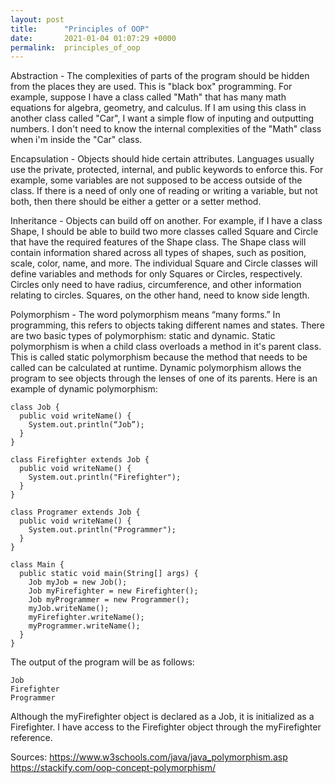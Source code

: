 ```yaml
---
layout: post
title:      "Principles of OOP"
date:       2021-01-04 01:07:29 +0000
permalink:  principles_of_oop
---
```



Abstraction - The complexities of parts of the program should be hidden from the places they are used. This is "black box" programming. For example, suppose I have a class called "Math" that has many math equations for algebra, geometry, and calculus. If I am using this class in another class called "Car", I want a simple flow of inputing and outputting numbers. I don't need to know the internal complexities of the "Math" class when i'm inside the "Car" class.

Encapsulation - Objects should hide certain attributes. Languages usually use the private, protected, internal, and public keywords to enforce this. For example, some variables are not supposed to be access outside of the class. If there is a need of only one of reading or writing a variable, but not both, then there should be either a getter or a setter method.

Inheritance - Objects can build off on another. For example, if I have a class Shape, I should be able to build two more classes called Square and Circle that have the required features of the Shape class. The Shape class will contain information shared across all types of shapes, such as position, scale, color, name, and more. The individual Square and Circle classes will define variables and methods for only Squares or Circles, respectively. Circles only need to have radius, circumference, and other information relating to circles. Squares, on the other hand, need to know side length.

Polymorphism - The word polymorphism means “many forms.” In programming, this refers to objects taking different names and states. There are two basic types of polymorphism: static and dynamic. Static polymorphism is when a child class overloads a method in it's parent class. This is called static polymorphism because the method that needs to be called can be calculated at runtime. Dynamic polymorphism allows the program to see objects through the lenses of one of its parents. Here is an example of dynamic polymorphism:

```
class Job {
  public void writeName() {
    System.out.println(“Job”);
  }
}

class Firefighter extends Job {
  public void writeName() {
    System.out.println("Firefighter");
  }
}

class Programer extends Job {
  public void writeName() {
    System.out.println("Programmer");
  }
}

class Main {
  public static void main(String[] args) {
    Job myJob = new Job();
    Job myFirefighter = new Firefighter();
    Job myProgrammer = new Programmer();
    myJob.writeName();
    myFirefighter.writeName();
    myProgrammer.writeName();
  }
}
```

The output of the program will be as follows:

```
Job
Firefighter
Programmer
```

Although the myFirefighter object is declared as a Job, it is initialized as a Firefighter. I have access to the Firefighter object through the myFirefighter reference.

Sources:
https://www.w3schools.com/java/java_polymorphism.asp
https://stackify.com/oop-concept-polymorphism/
